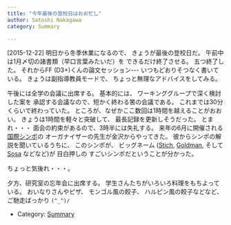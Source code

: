 ```yaml
---
title: "今年最後の登校日はおお忙し"
author: Satoshi Nakagawa
category: Summary

---
```


[2015-12-22]  明日から冬季休業になるので、
きょうが最後の登校日だ。
午前中は1月〆切の諸書類（早口言葉みたいだ）を
できるだけ終了させる。
五つ終了した。
それからFF (D3+)くんの論文セッション---
いつもどおりそつなく書いている。
きょうは副指導教員モードで、
ちょっと無理なアドバイスをしてみる。

 午後には全学の会議に出席する。
基本的には、
ワーキンググループで深く検討した案を
承認する会議なので、短かく終わる筈の会議である。
これまでは30分くらいで終わっていた。
ところが、なぜかここ数回は1時間を越えることがおおい。
きょうは1時間を軽々と突破して、
最長記録を更新しそうだった。
とまれ・・・
面会の約束があるので、3時半には失礼する。
来年の6月に開催される
[国際シンポ](http://philevents.org/event/show/17920)の
オーガナイザーの先生が金沢からやってきた。
彼からシンポの解説を聞いているうちに、
このシンポが、
ビッグネーム
([Stich](https://ja.wikipedia.org/wiki/%E3%82%B9%E3%83%86%E3%82%A3%E3%83%BC%E3%83%B4%E3%83%B3%E3%83%BB%E3%82%B9%E3%83%86%E3%82%A3%E3%83%83%E3%83%81),
[Goldman](https://ja.wikipedia.org/wiki/%E3%82%A2%E3%83%AB%E3%83%B4%E3%82%A3%E3%83%B3%E3%83%BB%E3%82%B4%E3%83%BC%E3%83%AB%E3%83%89%E3%83%9E%E3%83%B3),
そして
[Sosa](https://en.wikipedia.org/wiki/Ernest_Sosa) などなど)が
目白押しの
すごいシンポだということが分かった。

 ちょっと気後れ・・・。

 夕方、研究室の忘年会に出席する。
学生さんたちがいろいろ料理をもちよっている。
おいなりさんやピザ、
モンゴル風の餃子、
ハルピン風の餃子などなど、
ご馳走ばっかり `(^_^)/`

- Category: [Summary](/categories.html#Summary)

